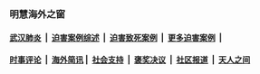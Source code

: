
### 明慧海外之窗

####  [武汉肺炎](indexes/365.md?t=04051400) &nbsp;|&nbsp;  [迫害案例综述](indexes/328.md?t=04051400) &nbsp;|&nbsp; [迫害致死案例](indexes/277.md?t=04051400)  &nbsp;|&nbsp; [更多迫害案例](indexes/81.md?t=04051400)  &nbsp;|&nbsp; 
####  [时事评论](indexes/19.md?t=04051400) &nbsp;|&nbsp; [海外简讯](indexes/245.md?t=04051400)&nbsp;|&nbsp;  [社会支持](indexes/140.md?t=04051400) &nbsp;|&nbsp; [褒奖决议](indexes/282.md?t=04051400) &nbsp;|&nbsp; [社区报道](indexes/91.md?t=04051400)  &nbsp;|&nbsp; [天人之间](indexes/78.md?t=04051400) 

